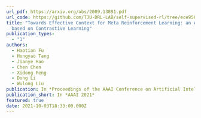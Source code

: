 ```yaml
---
url_pdf: https://arxiv.org/abs/2009.13891.pdf
url_code: https://github.com/TJU-DRL-LAB/self-supervised-rl/tree/ece95621b8c49f154f96cf7d395b95362a3b3d4e/RL_with_Environment_Representation/ccm
title: "Towards Effective Context for Meta Reinforcement Learning: an Approach
  based on Contrastive Learning"
publication_types:
  - "1"
authors:
  - Haotian Fu
  - Hongyao Tang
  - Jianye Hao
  - Chen Chen
  - Xidong Feng
  - Dong Li
  - Wulong Liu
publication: In *Proceedings of the AAAI Conference on Artificial Intelligence, 2021*
publication_short: In *AAAI 2021*
featured: true
date: 2021-10-03T18:33:00.000Z
---
```

